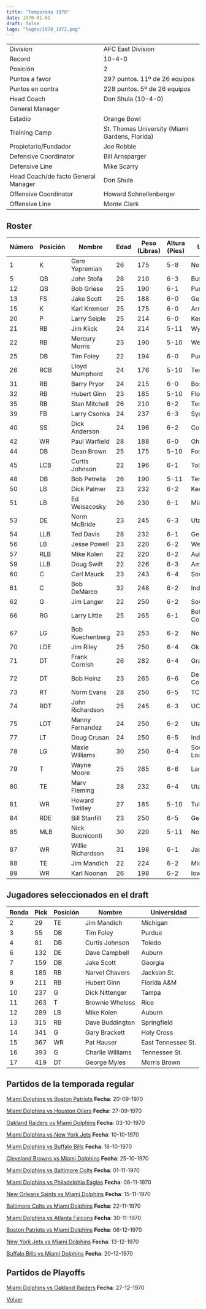 ```yaml
---
title: "Temporada 1970"
date: 1970-01-01
draft: false
logo: "logos/1970_1972.png"
---
```


|                      |                      |
|-------------------------|---------------------------|
| Division               | AFC East Division            |
| Record                 | 10-4-0              |
| Posición               | 2            |
| Puntos a favor         | 297 puntos. 11º de 26 equipos           |
| Puntos en contra       | 228 puntos. 5º de 26 equipos       |
| Head Coach             | Don Shula (10-4-0)               |
| General Manager        |       |
| Estadio                | Orange Bowl             |
| Training Camp          | St. Thomas University (Miami Gardens, Florida)        |
| Propietario/Fundador | Joe Robbie |
| Defensive Coordinator | Bill Arnsparger |
| Defensive Line | Mike Scarry |
| Head Coach/de facto General Manager | Don Shula |
| Offensive Coordinator | Howard Schnellenberger |
| Offensive Line | Monte Clark |


## Roster

| Número | Posición | Nombre           | Edad | Peso (Libras) | Altura (Píes) | Universidad          |
|--------|----------|------------------|------|---------------|---------------|----------------------|
| 1 | K | Garo Yepremian | 26 | 175 | 5-8 | None |
| 5 | QB | John Stofa | 28 | 210 | 6-3 | Buffalo |
| 12 | QB | Bob Griese | 25 | 190 | 6-1 | Purdue |
| 13 | FS | Jake Scott | 25 | 188 | 6-0 | Georgia |
| 15 | K | Karl Kremser | 25 | 175 | 6-0 | Army,Tennessee |
| 20 | P | Larry Seiple | 25 | 214 | 6-0 | Kentucky |
| 21 | RB | Jim Kiick | 24 | 214 | 5-11 | Wyoming |
| 22 | RB | Mercury Morris | 23 | 190 | 5-10 | West Texas A&M |
| 25 | DB | Tim Foley | 22 | 194 | 6-0 | Purdue |
| 26 | RCB | Lloyd Mumphord | 24 | 176 | 5-10 | Texas Southern |
| 31 | RB | Barry Pryor | 24 | 215 | 6-0 | Boston Univ. |
| 32 | RB | Hubert Ginn | 23 | 185 | 5-10 | Florida A&M |
| 35 | RB | Stan Mitchell | 26 | 210 | 6-2 | Tennessee |
| 39 | FB | Larry Csonka | 24 | 237 | 6-3 | Syracuse |
| 40 | SS | Dick Anderson | 24 | 196 | 6-2 | Colorado |
| 42 | WR | Paul Warfield | 28 | 188 | 6-0 | Ohio St. |
| 44 | DB | Dean Brown | 25 | 175 | 5-10 | Fort Valley St. |
| 45 | LCB | Curtis Johnson | 22 | 196 | 6-1 | Toledo |
| 48 | DB | Bob Petrella | 26 | 190 | 5-11 | Tennessee |
| 50 | LB | Dick Palmer | 23 | 232 | 6-2 | Kentucky |
| 51 | LB | Ed Weisacosky | 26 | 230 | 6-1 | Miami (FL) |
| 53 | DE | Norm McBride | 23 | 245 | 6-3 | Utah |
| 54 | LLB | Ted Davis | 28 | 232 | 6-1 | Georgia Tech |
| 56 | LB | Jesse Powell | 23 | 220 | 6-2 | West Texas A&M |
| 57 | RLB | Mike Kolen | 22 | 220 | 6-2 | Auburn |
| 59 | LLB | Doug Swift | 22 | 226 | 6-3 | Amherst |
| 60 | C | Carl Mauck | 23 | 243 | 6-4 | Southern Illinois |
| 61 | C | Bob DeMarco | 32 | 248 | 6-2 | Indiana,Dayton |
| 62 | G | Jim Langer | 22 | 250 | 6-2 | South Dakota St. |
| 66 | RG | Larry Little | 25 | 265 | 6-1 | Bethune-Cookman |
| 67 | LG | Bob Kuechenberg | 23 | 253 | 6-2 | Notre Dame |
| 70 | LDE | Jim Riley | 25 | 250 | 6-4 | Oklahoma |
| 71 | DT | Frank Cornish | 26 | 282 | 6-4 | Grambling St. |
| 72 | DT | Bob Heinz | 23 | 265 | 6-6 | Delta College,Pacific |
| 73 | RT | Norm Evans | 28 | 250 | 6-5 | TCU |
| 74 | RDT | John Richardson | 25 | 245 | 6-3 | UCLA |
| 75 | LDT | Manny Fernandez | 24 | 250 | 6-2 | Utah |
| 77 | LT | Doug Crusan | 24 | 250 | 6-5 | Indiana |
| 78 | LG | Maxie Williams | 30 | 250 | 6-4 | Southeastern Louisiana |
| 79 | T | Wayne Moore | 25 | 265 | 6-6 | Lamar |
| 80 | TE | Marv Fleming | 28 | 232 | 6-4 | Utah |
| 81 | WR | Howard Twilley | 27 | 185 | 5-10 | Tulsa |
| 84 | RDE | Bill Stanfill | 23 | 250 | 6-5 | Georgia |
| 85 | MLB | Nick Buoniconti | 30 | 220 | 5-11 | Notre Dame |
| 87 | WR | Willie Richardson | 31 | 198 | 6-1 | Jackson St. |
| 88 | TE | Jim Mandich | 22 | 224 | 6-2 | Michigan |
| 89 | WR | Karl Noonan | 26 | 198 | 6-2 | Iowa |


## Jugadores seleccionados en el draft

| Ronda | Pick | Posición | Nombre           | Universidad          |
|-------|------|----------|------------------|----------------------|
| 2 | 29 | TE | Jim Mandich | Michigan |
| 3 | 55 | DB | Tim Foley | Purdue |
| 4 | 81 | DB | Curtis Johnson | Toledo |
| 6 | 132 | DE | Dave Campbell | Auburn |
| 7 | 159 | DB | Jake Scott | Georgia |
| 8 | 185 | RB | Narvel Chavers | Jackson St. |
| 9 | 211 | RB | Hubert Ginn | Florida A&M |
| 10 | 237 | G | Dick Nittenger | Tampa |
| 11 | 263 | T | Brownie Wheless | Rice |
| 12 | 289 | LB | Mike Kolen | Auburn |
| 13 | 315 | RB | Dave Buddington | Springfield |
| 14 | 341 | G | Gary Brackett | Holy Cross |
| 15 | 367 | WR | Pat Hauser | East Tennessee St. |
| 16 | 393 | G | Charlie Williams | Tennessee St. |
| 17 | 419 | DT | George Myles | Morris Brown |


## Partidos de la temporada regular

[Miami Dolphins vs Boston Patriots](/historia/partidos/mia-bos-19700920) **Fecha**: 20-09-1970

[Miami Dolphins vs Houston Oilers](/historia/partidos/mia-hou-19700927) **Fecha**: 27-09-1970

[Oakland Raiders vs Miami Dolphins](/historia/partidos/oak-mia-19701003) **Fecha**: 03-10-1970

[Miami Dolphins vs New York Jets](/historia/partidos/mia-nyj-19701010) **Fecha**: 10-10-1970

[Miami Dolphins vs Buffalo Bills](/historia/partidos/mia-buf-19701018) **Fecha**: 18-10-1970

[Cleveland Browns vs Miami Dolphins](/historia/partidos/cle-mia-19701025) **Fecha**: 25-10-1970

[Miami Dolphins vs Baltimore Colts](/historia/partidos/mia-clt-19701101) **Fecha**: 01-11-1970

[Miami Dolphins vs Philadelphia Eagles](/historia/partidos/mia-phi-19701108) **Fecha**: 08-11-1970

[New Orleans Saints vs Miami Dolphins](/historia/partidos/no-mia-19701115) **Fecha**: 15-11-1970

[Baltimore Colts vs Miami Dolphins](/historia/partidos/clt-mia-19701122) **Fecha**: 22-11-1970

[Miami Dolphins vs Atlanta Falcons](/historia/partidos/mia-atl-19701130) **Fecha**: 30-11-1970

[Boston Patriots vs Miami Dolphins](/historia/partidos/bos-mia-19701206) **Fecha**: 06-12-1970

[New York Jets vs Miami Dolphins](/historia/partidos/nyj-mia-19701213) **Fecha**: 13-12-1970

[Buffalo Bills vs Miami Dolphins](/historia/partidos/buf-mia-19701220) **Fecha**: 20-12-1970




## Partidos de Playoffs

[Miami Dolphins vs Oakland Raiders](/historia/partidos/mia-oak-19701227) **Fecha**: 27-12-1970




[Volver](/historia)